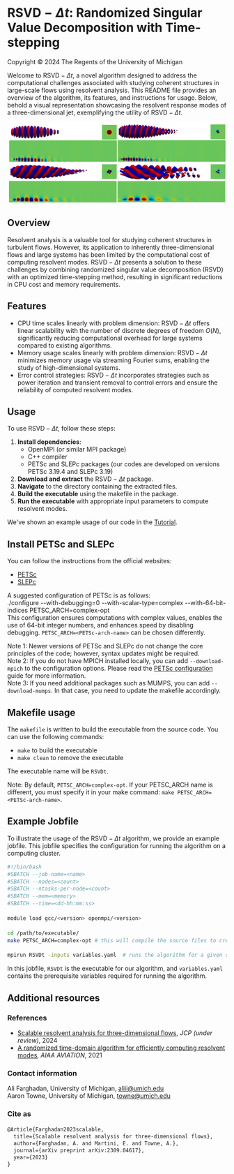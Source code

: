 # $\text{RSVD}-\Delta t$: Randomized Singular Value Decomposition with Time-stepping

Copyright © 2024 The Regents of the University of Michigan

Welcome to $\text{RSVD}-\Delta t$, a novel algorithm designed to address the computational challenges associated with studying coherent structures in large-scale flows using resolvent analysis. This README file provides an overview of the algorithm, its features, and instructions for usage. Below, behold a visual representation showcasing the resolvent response modes of a three-dimensional jet, exemplifying the utility of $\text{RSVD}-\Delta t$.

![ResModes](image.png)

## Overview

Resolvent analysis is a valuable tool for studying coherent structures in turbulent flows. However, its application to inherently three-dimensional flows and large systems has been limited by the computational cost of computing resolvent modes. $\text{RSVD}-\Delta t$ presents a solution to these challenges by combining randomized singular value decomposition (RSVD) with an optimized time-stepping method, resulting in significant reductions in CPU cost and memory requirements.

## Features

* CPU time scales linearly with problem dimension: $\text{RSVD}-\Delta t$ offers linear scalability with the number of discrete degrees of freedom $O(N)$, significantly reducing computational overhead for large systems compared to existing algorithms.
* Memory usage scales linearly with problem dimension: $\text{RSVD}-\Delta t$ minimizes memory usage via streaming Fourier sums, enabling the study of high-dimensional systems.
* Error control strategies: $\text{RSVD}-\Delta t$ incorporates strategies such as power iteration and transient removal to control errors and ensure the reliability of computed resolvent modes.

## Usage

To use $\text{RSVD}-\Delta t$, follow these steps:

1. **Install dependencies**:
	* OpenMPI (or similar MPI package)
	* C++ compiler
	* PETSc and SLEPc packages (our codes are developed on versions PETSc 3.19.4 and SLEPc 3.19)
2. **Download and extract** the $\text{RSVD}-\Delta t$ package.
3. **Navigate** to the directory containing the extracted files.
4. **Build the executable** using the makefile in the package.
5. **Run the executable** with appropriate input parameters to compute resolvent modes.

We've shown an example usage of our code in the [Tutorial](./Tutorial).

## Install PETSc and SLEPc

You can follow the instructions from the official websites:

- [PETSc](https://petsc.org/release/install)
- [SLEPc](https://slepc.upv.es/documentation/instal.htm)

A suggested configuration of PETSc is as follows:\
./configure --with-debugging=0 --with-scalar-type=complex --with-64-bit-indices PETSC_ARCH=complex-opt\
This configuration ensures computations with complex values, enables the use of 64-bit integer numbers, and enhances speed by disabling debugging. `PETSC_ARCH=<PETSc-arch-name>` can be chosen differently.

Note 1: Newer versions of PETSc and SLEPc do not change the core principles of the code; however, syntax updates might be required. \
Note 2: If you do not have MPICH installed locally, you can add `--download-mpich` to the configuration options. Please read the [PETSc configuration](https://petsc.org/main/install/install/) guide for more information. \
Note 3: If you need additional packages such as MUMPS, you can add `--download-mumps`. In that case, you need to update the makefile accordingly.

## Makefile usage

The `makefile` is written to build the executable from the source code. You can use the following commands:

* `make` to build the executable
* `make clean` to remove the executable

The executable name will be `RSVDt`.

Note: By default, `PETSC_ARCH=complex-opt`. If your PETSC_ARCH name is different, you must specify it in your make command: `make PETSC_ARCH=<PETSc-arch-name>`.

## Example Jobfile

To illustrate the usage of the $\text{RSVD}-\Delta t$ algorithm, we provide an example jobfile. This jobfile specifies the configuration for running the algorithm on a computing cluster.

```bash
#!/bin/bash
#SBATCH --job-name=<name>
#SBATCH --nodes=<count>
#SBATCH --ntasks-per-node=<count>
#SBATCH --mem=<memory>
#SBATCH --time=<dd-hh:mm:ss>

module load gcc/<version> openmpi/<version>

cd /path/to/executable/
make PETSC_ARCH=complex-opt # this will compile the source files to create the executable, or do nothing if the executable is already up-to-date

mpirun RSVDt -inputs variables.yaml  # runs the algorithm for a given set of variables in variables.yaml file
```

In this jobfile, `RSVDt` is the executable for our algorithm, and `variables.yaml` contains the prerequisite variables required for running the algorithm.

## Additional resources

### References

* [Scalable resolvent analysis for three-dimensional flows](https://arxiv.org/pdf/2309.04617.pdf), *JCP (under review)*, 2024
* [A randomized time-domain algorithm for efficiently computing resolvent modes](https://arc.aiaa.org/doi/10.2514/6.2021-2896), *AIAA AVIATION*, 2021

### Contact information

Ali Farghadan, University of Michigan, aliii@umich.edu\
Aaron Towne, University of Michigan, towne@umich.edu

### Cite as

```cite
@Article{Farghadan2023scalable,
  title={Scalable resolvent analysis for three-dimensional flows},
  author={Farghadan, A. and Martini, E. and Towne, A.},
  journal={arXiv preprint arXiv:2309.04617},
  year={2023}
}
```
